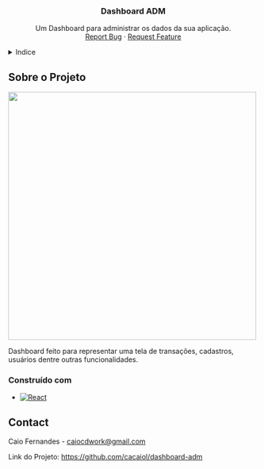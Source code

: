 
<div align="center">
  <a href="https://github.com/github_cacaiol/repo_dashboard-adm">
  </a>

<h3 align="center">Dashboard ADM</h3>

  <p align="center">
    Um Dashboard para administrar os dados da sua aplicação.
    <br />
    <a href="https://github.com/github_cacaiol/issues">Report Bug</a>
    ·
    <a href="https://github.com/github_cacaiol/repo_dashboard-adm/issues">Request Feature</a>
  </p>
</div>


<!-- TABLE OF CONTENTS -->
<details>
  <summary>Indice</summary>
  <ol>
    <li>
      <a href="#sobre-o-projeto">Sobre o Projeto</a>
    <li><a href="#construído-com">Construído com</a></li>
    </li>
    <li><a href="#contact">Contato</a></li>
  </ol>
</details>


<!-- ABOUT THE PROJECT -->
## Sobre o Projeto

<div>
<img src="https://user-images.githubusercontent.com/107950801/204530102-496fcc1d-88b8-4369-9190-9819bc6b8559.png" width="500px">
</div>

Dashboard feito para representar uma tela de transações, cadastros, usuários dentre outras funcionalidades.

### Construído com

* [![React][React.js]][React-url]

## Contact

Caio Fernandes - caiocdwork@gmail.com

Link do Projeto: https://github.com/cacaiol/dashboard-adm


<!-- MARKDOWN LINKS & IMAGES -->
[React.js]: https://img.shields.io/badge/React-20232A?style=for-the-badge&logo=react&logoColor=61DAFB
[React-url]: https://pt-br.reactjs.org/
